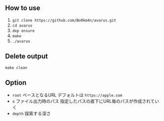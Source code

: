 ## How to use
1. `git clone https://github.com/Bo0km4n/avarus.git`
2. `cd avarus`
3. `dep ensure`
3. `make`
4. `./avarus`

## Delete output
`make clean`

## Option
- `root` ベースとなるURL デフォルトは `https://apple.com`
- `o` ファイル出力時のパス 指定したパスの直下にURL毎のパスが作成されていく
- `depth` 探索する深さ